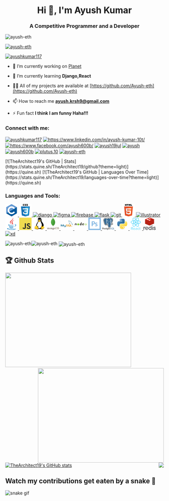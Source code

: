 <h1 align="center">Hi 👋, I'm Ayush Kumar</h1>
<h3 align="center">A Competitive Programmer and a Developer</h3>

<p align="left"> <img src="https://komarev.com/ghpvc/?username=ayush-eth&label=Profile%20views&color=0e75b6&style=flat" alt="ayush-eth" /> </p>

<p align="left"> <a href="https://github.com/ryo-ma/github-profile-trophy"><img src="https://github-profile-trophy.vercel.app/?username=ayush-eth" alt="ayush-eth" /></a> </p>

<p align="left"> <a href="https://twitter.com/ayushkumar117" target="blank"><img src="https://img.shields.io/twitter/follow/ayushkumar117?logo=twitter&style=for-the-badge" alt="ayushkumar117" /></a> </p>

- 🔭 I’m currently working on [Planet](https://the-planet.herokuapp.com/)

- 🌱 I’m currently learning **Django,React**

- 👨‍💻 All of my projects are available at [https://github.com/Ayush-eth](https://github.com/Ayush-eth)

- 📫 How to reach me **ayush.krsh9@gmail.com**

- ⚡ Fun fact **I think I am funny Haha!!!**

<h3 align="left">Connect with me:</h3>
<p align="left">
<a href="https://twitter.com/ayushkumar117" target="blank"><img align="center" src="https://raw.githubusercontent.com/rahuldkjain/github-profile-readme-generator/master/src/images/icons/Social/twitter.svg" alt="ayushkumar117" height="30" width="40" /></a>
<a href="https://linkedin.com/in/https://www.linkedin.com/in/ayush-kumar-10t/" target="blank"><img align="center" src="https://raw.githubusercontent.com/rahuldkjain/github-profile-readme-generator/master/src/images/icons/Social/linked-in-alt.svg" alt="https://www.linkedin.com/in/ayush-kumar-10t/" height="30" width="40" /></a>
<a href="https://fb.com/https://www.facebook.com/ayush600b/" target="blank"><img align="center" src="https://raw.githubusercontent.com/rahuldkjain/github-profile-readme-generator/master/src/images/icons/Social/facebook.svg" alt="https://www.facebook.com/ayush600b/" height="30" width="40" /></a>
<a href="https://instagram.com/ayush19jul" target="blank"><img align="center" src="https://raw.githubusercontent.com/rahuldkjain/github-profile-readme-generator/master/src/images/icons/Social/instagram.svg" alt="ayush19jul" height="30" width="40" /></a>
<a href="https://www.youtube.com/c/ayush" target="blank"><img align="center" src="https://raw.githubusercontent.com/rahuldkjain/github-profile-readme-generator/master/src/images/icons/Social/youtube.svg" alt="ayush" height="30" width="40" /></a>
<a href="https://www.codechef.com/users/ayush600b" target="blank"><img align="center" src="https://cdn.jsdelivr.net/npm/simple-icons@3.1.0/icons/codechef.svg" alt="ayush600b" height="30" width="40" /></a>
<a href="https://codeforces.com/profile/plutus.10" target="blank"><img align="center" src="https://raw.githubusercontent.com/rahuldkjain/github-profile-readme-generator/master/src/images/icons/Social/codeforces.svg" alt="plutus.10" height="30" width="40" /></a>
<a href="https://www.leetcode.com/ayush-eth" target="blank"><img align="center" src="https://raw.githubusercontent.com/rahuldkjain/github-profile-readme-generator/master/src/images/icons/Social/leet-code.svg" alt="ayush-eth" height="30" width="40" /></a>
</p>
[![TheArchitect19's GitHub | Stats](https://stats.quine.sh/TheArchitect19/github?theme=light)](https://quine.sh)
[![TheArchitect19's GitHub | Languages Over Time](https://stats.quine.sh/TheArchitect19/languages-over-time?theme=light)](https://quine.sh)
<h3 align="left">Languages and Tools:</h3>
<p align="left"> <a href="https://www.cprogramming.com/" target="_blank" rel="noreferrer"> <img src="https://raw.githubusercontent.com/devicons/devicon/master/icons/c/c-original.svg" alt="c" width="40" height="40"/> </a> <a href="https://www.w3schools.com/css/" target="_blank" rel="noreferrer"> <img src="https://raw.githubusercontent.com/devicons/devicon/master/icons/css3/css3-original-wordmark.svg" alt="css3" width="40" height="40"/> </a> <a href="https://www.djangoproject.com/" target="_blank" rel="noreferrer"> <img src="https://cdn.worldvectorlogo.com/logos/django.svg" alt="django" width="40" height="40"/> </a> <a href="https://www.figma.com/" target="_blank" rel="noreferrer"> <img src="https://www.vectorlogo.zone/logos/figma/figma-icon.svg" alt="figma" width="40" height="40"/> </a> <a href="https://firebase.google.com/" target="_blank" rel="noreferrer"> <img src="https://www.vectorlogo.zone/logos/firebase/firebase-icon.svg" alt="firebase" width="40" height="40"/> </a> <a href="https://flask.palletsprojects.com/" target="_blank" rel="noreferrer"> <img src="https://www.vectorlogo.zone/logos/pocoo_flask/pocoo_flask-icon.svg" alt="flask" width="40" height="40"/> </a> <a href="https://git-scm.com/" target="_blank" rel="noreferrer"> <img src="https://www.vectorlogo.zone/logos/git-scm/git-scm-icon.svg" alt="git" width="40" height="40"/> </a> <a href="https://www.w3.org/html/" target="_blank" rel="noreferrer"> <img src="https://raw.githubusercontent.com/devicons/devicon/master/icons/html5/html5-original-wordmark.svg" alt="html5" width="40" height="40"/> </a> <a href="https://www.adobe.com/in/products/illustrator.html" target="_blank" rel="noreferrer"> <img src="https://www.vectorlogo.zone/logos/adobe_illustrator/adobe_illustrator-icon.svg" alt="illustrator" width="40" height="40"/> </a> <a href="https://www.java.com" target="_blank" rel="noreferrer"> <img src="https://raw.githubusercontent.com/devicons/devicon/master/icons/java/java-original.svg" alt="java" width="40" height="40"/> </a> <a href="https://developer.mozilla.org/en-US/docs/Web/JavaScript" target="_blank" rel="noreferrer"> <img src="https://raw.githubusercontent.com/devicons/devicon/master/icons/javascript/javascript-original.svg" alt="javascript" width="40" height="40"/> </a> <a href="https://www.linux.org/" target="_blank" rel="noreferrer"> <img src="https://raw.githubusercontent.com/devicons/devicon/master/icons/linux/linux-original.svg" alt="linux" width="40" height="40"/> </a> <a href="https://www.mongodb.com/" target="_blank" rel="noreferrer"> <img src="https://raw.githubusercontent.com/devicons/devicon/master/icons/mongodb/mongodb-original-wordmark.svg" alt="mongodb" width="40" height="40"/> </a> <a href="https://www.mysql.com/" target="_blank" rel="noreferrer"> <img src="https://raw.githubusercontent.com/devicons/devicon/master/icons/mysql/mysql-original-wordmark.svg" alt="mysql" width="40" height="40"/> </a> <a href="https://nodejs.org" target="_blank" rel="noreferrer"> <img src="https://raw.githubusercontent.com/devicons/devicon/master/icons/nodejs/nodejs-original-wordmark.svg" alt="nodejs" width="40" height="40"/> </a> <a href="https://www.photoshop.com/en" target="_blank" rel="noreferrer"> <img src="https://raw.githubusercontent.com/devicons/devicon/master/icons/photoshop/photoshop-line.svg" alt="photoshop" width="40" height="40"/> </a> <a href="https://www.postgresql.org" target="_blank" rel="noreferrer"> <img src="https://raw.githubusercontent.com/devicons/devicon/master/icons/postgresql/postgresql-original-wordmark.svg" alt="postgresql" width="40" height="40"/> </a> <a href="https://www.python.org" target="_blank" rel="noreferrer"> <img src="https://raw.githubusercontent.com/devicons/devicon/master/icons/python/python-original.svg" alt="python" width="40" height="40"/> </a> <a href="https://reactjs.org/" target="_blank" rel="noreferrer"> <img src="https://raw.githubusercontent.com/devicons/devicon/master/icons/react/react-original-wordmark.svg" alt="react" width="40" height="40"/> </a> <a href="https://redis.io" target="_blank" rel="noreferrer"> <img src="https://raw.githubusercontent.com/devicons/devicon/master/icons/redis/redis-original-wordmark.svg" alt="redis" width="40" height="40"/> </a> <a href="https://www.adobe.com/products/xd.html" target="_blank" rel="noreferrer"> <img src="https://cdn.worldvectorlogo.com/logos/adobe-xd.svg" alt="xd" width="40" height="40"/> </a> </p>

<p><img align="left" src="https://github-readme-stats.vercel.app/api/top-langs?username=TheArchitect19&show_icons=true&locale=en&layout=compact" alt="ayush-eth" /></p>
<p><img align="left" src="https://stats.quine.sh/TheArchitect19/github?theme=light" alt="ayush-eth" /></p>
<p>&nbsp;<img align="center" src="https://github-readme-stats.vercel.app/api?username=TheArchitect19&show_icons=true&locale=en" alt="ayush-eth" /></p>

## 🏆 Github Stats
<p align="left">
<a href="https://github.com/TheArchitect19/github-readme-stats"><img height="300px" width="400px" src="https://github-readme-stats.vercel.app/api?username=TheArchitect19&theme=midnight-purple&count_private=true&show_icons=true&hide_border=true"></a>
<a href="https://git.io/streak-stats"><img align="right" height="300px" width="400px" src="http://github-readme-streak-stats.herokuapp.com?user=TheArchitect19&theme=midnight-purple&hide_border=true&fire=F98404&ring=F98404"></a>
 <a href="https://quine.sh/profile/TheArchitect19"><img src="https://stats.quine.sh/TheArchitect19/github?theme=dark" alt="TheArchitect19's GitHub stats" width="400px"></a>
  <img align="right" src="https://github-readme-stats.vercel.app/api/top-langs/?username=TheArchitect19&exclude_repo=NeetCode-150&theme=tokyonight">
</p>

## Watch my contributions get eaten by a snake 🐍
<!-- ![github contribution grid snake animation](https://raw.githubusercontent.com/TheArchitect19/snakegame/output/github-contribution-grid-snake-dark.svg#gh-dark-mode-only)![github contribution grid snake animation](https://raw.githubusercontent.com/TheArchitect19/snakegame/output/github-contribution-grid-snake.svg#gh-light-mode-only) -->
![snake gif](https://github.com/TheArchitect19/Actions/blob/output/github-contribution-grid-snake.svg)
<!-- ![snake gif](https://github.com/TheArchitect19/TheArchitect19/blob/output/github-contribution-grid-snake.gif) -->
